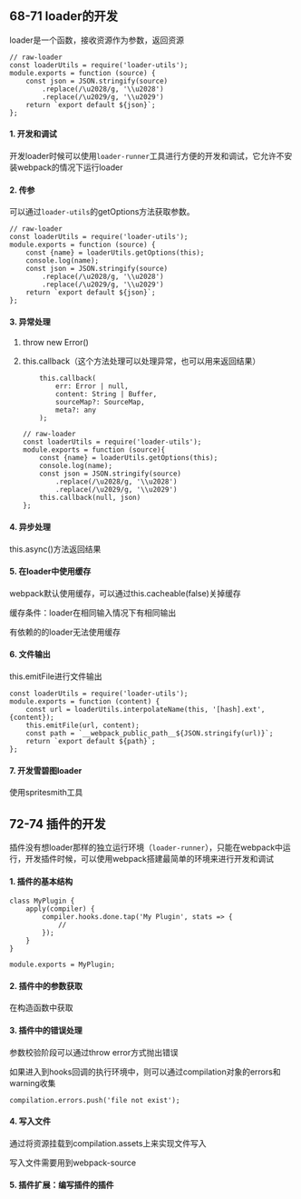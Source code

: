 ## 68-71 loader的开发

loader是一个函数，接收资源作为参数，返回资源

```
// raw-loader
const loaderUtils = require('loader-utils');
module.exports = function (source) {
	const json = JSON.stringify(source)
		.replace(/\u2028/g, '\\u2028')
		.replace(/\u2029/g, '\\u2029')
	return `export default ${json}`;
};
```

#### 1. 开发和调试

开发loader时候可以使用`loader-runner`工具进行方便的开发和调试，它允许不安装webpack的情况下运行loader

#### 2. 传参

可以通过`loader-utils`的getOptions方法获取参数。

```
// raw-loader
const loaderUtils = require('loader-utils');
module.exports = function (source) {
	const {name} = loaderUtils.getOptions(this);
	console.log(name);
	const json = JSON.stringify(source)
		.replace(/\u2028/g, '\\u2028')
		.replace(/\u2029/g, '\\u2029')
	return `export default ${json}`;
};
```

#### 3. 异常处理

1. throw new Error()
2. this.callback（这个方法处理可以处理异常，也可以用来返回结果）

	```
		this.callback(
			err: Error | null,
			content: String | Buffer,
			sourceMap?: SourceMap,
			meta?: any
		);
	```
	
	```
	// raw-loader
	const loaderUtils = require('loader-utils');
	module.exports = function (source){
		const {name} = loaderUtils.getOptions(this);
		console.log(name);
		const json = JSON.stringify(source)
			.replace(/\u2028/g, '\\u2028')
			.replace(/\u2029/g, '\\u2029')
		this.callback(null, json)
	};
	```

#### 4. 异步处理

this.async()方法返回结果

#### 5. 在loader中使用缓存

webpack默认使用缓存，可以通过this.cacheable(false)关掉缓存

缓存条件：loader在相同输入情况下有相同输出

有依赖的的loader无法使用缓存

#### 6. 文件输出

this.emitFile进行文件输出

```
const loaderUtils = require('loader-utils');
module.exports = function (content) {
	const url = loaderUtils.interpolateName(this, '[hash].ext', {content});
	this.emitFile(url, content);
	const path = `__webpack_public_path__${JSON.stringify(url)}`;
	return `export default ${path}`;
};
```

#### 7. 开发雪碧图loader

使用spritesmith工具

## 72-74 插件的开发

插件没有想loader那样的独立运行环境（`loader-runner`），只能在webpack中运行，开发插件时候，可以使用webpack搭建最简单的环境来进行开发和调试

#### 1. 插件的基本结构

```
class MyPlugin {
	apply(compiler) {
		compiler.hooks.done.tap('My Plugin', stats => {
			//
		});
	}
}

module.exports = MyPlugin;
```
#### 2. 插件中的参数获取

在构造函数中获取

#### 3. 插件中的错误处理

参数校验阶段可以通过throw error方式抛出错误

如果进入到hooks回调的执行环境中，则可以通过compilation对象的errors和warning收集

```
compilation.errors.push('file not exist');
```

#### 4. 写入文件

通过将资源挂载到compilation.assets上来实现文件写入

写入文件需要用到webpack-source

#### 5. 插件扩展：编写插件的插件

